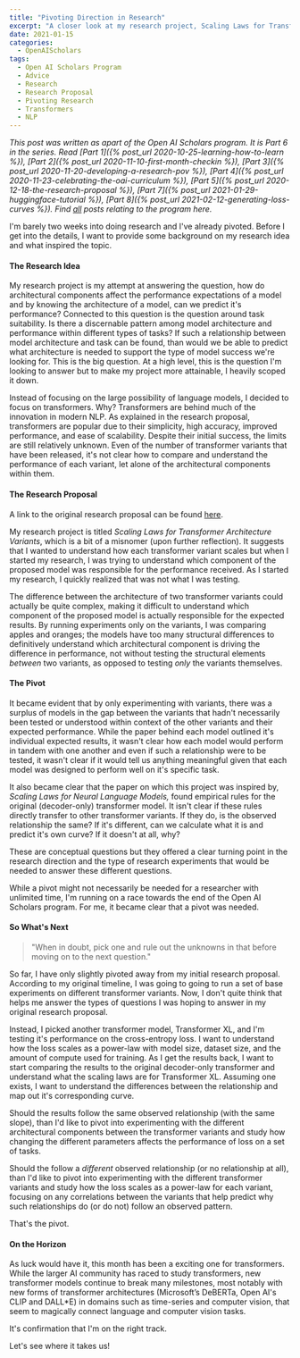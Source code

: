 ```yaml
---
title: "Pivoting Direction in Research"
excerpt: "A closer look at my research project, Scaling Laws for Transformer Variants, and how the project has pivoted since it's inception."
date: 2021-01-15
categories:
  - OpenAIScholars
tags:
  - Open AI Scholars Program
  - Advice
  - Research
  - Research Proposal
  - Pivoting Research
  - Transformers
  - NLP
---
```

*This post was written as apart of the Open AI Scholars program. It is Part 6 in the series. Read [Part 1]({% post_url 2020-10-25-learning-how-to-learn %}), [Part 2]({% post_url 2020-11-10-first-month-checkin %}), [Part 3]({% post_url 2020-11-20-developing-a-research-pov %}), [Part 4]({% post_url 2020-11-23-celebrating-the-oai-curriculum %}), [Part 5]({% post_url 2020-12-18-the-research-proposal %}), [Part 7]({% post_url 2021-01-29-huggingface-tutorial %}), [Part 8]({% post_url 2021-02-12-generating-loss-curves %}). Find [all](/tags/#open-ai-scholars-program) posts relating to the program here.*

I'm barely two weeks into doing research and I've already pivoted. Before I get into the details, I want to provide some background on my research idea and what inspired the topic.

#### The Research Idea

My research project is my attempt at answering the question, how do architectural components affect the performance expectations of a model and by knowing the architecture of a model, can we predict it's performance? Connected to this question is the question around task suitability. Is there a discernable pattern among model architecture and performance within different types of tasks? If such a relationship between model architecture and task can be found, than would we be able to predict what architecture is needed to support the type of model success we're looking for. This is the big question. At a high level, this is the question I'm looking to answer but to make my project more attainable, I heavily scoped it down.

Instead of focusing on the large possibility of language models, I decided to focus on transformers. Why? Transformers are behind much of the innovation in modern NLP. As explained in the research proposal, transformers are popular due to their simplicity, high accuracy, improved performance, and ease of scalability. Despite their initial success, the limits are still relatively unknown. Even of the number of transformer variants that have been released, it's not clear how to compare and understand the performance of each variant, let alone of the architectural components within them.

#### The Research Proposal

A link to the original research proposal can be found [here](https://docs.google.com/document/d/17Y88ALvE9essv4QCD13-omQstpn3iz35k7R3R49zpNM/edit?usp=sharing).

My research project is titled *Scaling Laws for Transformer Architecture Variants*, which is a bit of a misnomer (upon further reflection). It suggests that I wanted to understand how each transformer variant scales but when I started my research, I was trying to understand which component of the proposed model was responsible for the performance received. As I started my research, I quickly realized that was not what I was testing.

The difference between the architecture of two transformer variants could actually be quite complex, making it difficult to understand which component of the proposed model is actually responsible for the expected results. By running experiments only on the variants, I was comparing apples and oranges; the models have too many structural differences to definitively understand which architectural component is driving the difference in performance, not without testing the structural elements *between* two variants, as opposed to testing *only* the variants themselves.

#### The Pivot

It became evident that by only experimenting with variants, there was a surplus of models in the gap between the variants that hadn't necessarily been tested or understood within context of the other variants and their expected performance. While the paper behind each model outlined it's individual expected results, it wasn't clear how each model would perform in tandem with one another and even if such a relationship were to be tested, it wasn't clear if it would tell us anything meaningful given that each model was designed to perform well on it's specific task.

It also became clear that the paper on which this project was inspired by, *Scaling Laws for Neural Language Models,* found empirical rules for the original (decoder-only) transformer model. It isn't clear if these rules directly transfer to other transformer variants. If they do, is the observed relationship the same? If it's different, can we calculate what it is and predict it's own curve? If it doesn't at all, why?

These are conceptual questions but they offered a clear turning point in the research direction and the type of research experiments that would be needed to answer these different questions.

While a pivot might not necessarily be needed for a researcher with unlimited time, I'm running on a race towards the end of the Open AI Scholars program. For me, it became clear that a pivot was needed.

#### So What's Next

>"When in doubt, pick one and rule out the unknowns in that before moving on to the next question."

So far, I have only slightly pivoted away from my initial research proposal. According to my original timeline, I was going to going to run a set of base experiments on different transformer variants. Now, I don't quite think that helps me answer the types of questions I was hoping to answer in my original research proposal.

Instead, I picked another transformer model, Transformer XL, and I'm testing it's performance on the cross-entropy loss. I want to understand how the loss scales as a power-law with model size, dataset size, and the amount of compute used for training. As I get the results back, I want to start comparing the results to the original decoder-only transformer and understand what the scaling laws are for Transformer XL. Assuming one exists, I want to understand the differences between the relationship and map out it's corresponding curve.

Should the results follow the same observed relationship (with the same slope), than I'd like to pivot into experimenting with the different architectural components between the transformer variants and study how changing the different parameters affects the performance of loss on a set of tasks.

Should the follow a *different* observed relationship (or no relationship at all), than I'd like to pivot into experimenting with the different transformer variants and study how the loss scales as a power-law for each variant, focusing on any correlations between the variants that help predict why such relationships do (or do not) follow an observed pattern.

That's the pivot.

#### On the Horizon

As luck would have it, this month has been a exciting one for transformers. While the larger AI community has raced to study transformers, new transformer models continue to break many milestones, most notably with new forms of transformer architectures (Microsoft’s DeBERTa, Open AI's CLIP and DALL*E) in domains such as time-series and computer vision, that seem to magically connect language and computer vision tasks.

It's confirmation that I'm on the right track.

Let's see where it takes us!
